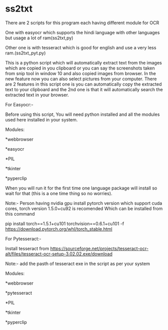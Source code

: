 # ss2txt

There are 2 scripts for this program each having different module for OCR

One with easyocr which supports the hindi language with other languages but usage a lot of ram(ss2txt,py)

Other one is with tesseract which is good for english and use a very less ram.(ss2txt_pyt.py)

This is a python script which will automatically extract text from the images which are copied in you clipboard or you can say the screenshots taken from snip tool in window 10
and also copied images from browser.
In the new feature now you can also select pictures from your computer.
There are 2 features in this script one is you can automatically copy the extracted text to your clipboard and the 2nd one is that it will automatically search the extracted text in your browser.

For Easyocr:-


Before using this script, You will need python installed and all the modules used here installed in your system.

Modules:

*webbrowser

*easyocr 

*PIL 

*tkinter 

*pyperclip

When you will run it for the first time one language package will install so wait for that (this is a one time thing so no worries).


Note:- Person having nvidia gpu install pytorch version which support cuda cores, torch version 1.5.0+cu92 is recomended
Which can be installed from this command

pip install torch==1.5.1+cu101 torchvision==0.6.1+cu101 -f https://download.pytorch.org/whl/torch_stable.html


For Pytesseract:-

Install tesseract from https://sourceforge.net/projects/tesseract-ocr-alt/files/tesseract-ocr-setup-3.02.02.exe/download

Note:- add the pasth of tesseract exe in the script as per your system

Modules:

*webbrowser

*pytesseract

*PIL 

*tkinter 

*pyperclip
